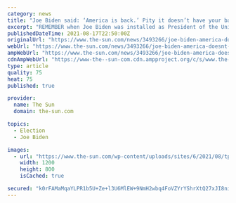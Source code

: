 ```yaml
---
category: news
title: "Joe Biden said: ‘America is back.’ Pity it doesn’t have your back…"
excerpt: "REMEMBER when Joe Biden was installed as President of the United States? Remember all the thrills and ”hosannas” from the liberal Left? At last America had done the right thing, they said. They"
publishedDateTime: 2021-08-17T22:50:00Z
originalUrl: "https://www.the-sun.com/news/3493266/joe-biden-america-doesnt-have-your-back/"
webUrl: "https://www.the-sun.com/news/3493266/joe-biden-america-doesnt-have-your-back/"
ampWebUrl: "https://www.the-sun.com/news/3493266/joe-biden-america-doesnt-have-your-back/amp/"
cdnAmpWebUrl: "https://www-the--sun-com.cdn.ampproject.org/c/s/www.the-sun.com/news/3493266/joe-biden-america-doesnt-have-your-back/amp/"
type: article
quality: 75
heat: 75
published: true

provider:
  name: The Sun
  domain: the-sun.com

topics:
  - Election
  - Joe Biden

images:
  - url: "https://www.the-sun.com/wp-content/uploads/sites/6/2021/08/tp-composite-douglas-murray-new-1.jpg?strip=all&quality=100&w=1200&h=800&crop=1"
    width: 1200
    height: 800
    isCached: true

secured: "k0rFAMaMqaYLPR1b5U+Ze+l3U6MlEW+9NmH2wbq4FoVZYrYShrXtQ27xJI8niBflYqAcIYZkZa7g+XIG5dDVEaUHInJC4ZsG8uYjzIZ4JjgiiWLTGYZRXPoRuQzbHkJluF0VrmlpcC2pQOgEhhmgTW/1ZuvKI4tJi9RSB4bDkyTv9q9QpVr8G5n8HYj0h70GyvYRkmug3GNYUKagnB/QmCBQRQk5HyB3cFnN+qL9NAzTb1UlJyJQDf4h2h5QqefdK4vmFxRBtGHP/iYvPaCaFjWfNMpGiqfFxaoc0tiRcCut0P7645L70Z7P3uPgYEl04PmxMn6FvkZa8M8IRQbuHMSyZHxtE1lJ2AYBTbogns4=;2qwZN7wfqxIsSAfIky8y3w=="
---
```


